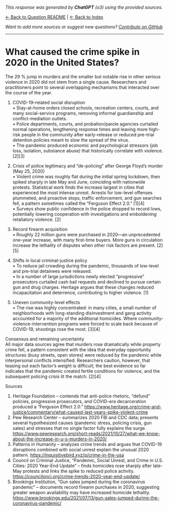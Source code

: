 <!-- 
Generated by: chatgpt
Model: o3
Prompt type: sources
Generated at: 2025-06-12T11:02:33.905585
-->

*This response was generated by **ChatGPT** (o3) using the provided sources.*

[← Back to Question README](README.md) | [← Back to Index](../README.md)

*Want to add more sources or suggest new questions? [Contribute on GitHub](https://github.com/justinwest/SuggestedSources)*

---

# What caused the crime spike in 2020 in the United States?

The 29 % jump in murders and the smaller but notable rise in other serious violence in 2020 did not stem from a single cause.  Researchers and practitioners point to several overlapping mechanisms that interacted over the course of the year.

1.  COVID-19–related social disruption  
   •  Stay-at-home orders closed schools, recreation centers, courts, and many social-service programs, removing informal guardianship and conflict-mediation outlets.  
   •  Police departments, courts, and probation/parole agencies curtailed normal operations, lengthening response times and leaving more high-risk people in the community after early-release or reduced pre-trial detention policies meant to slow the spread of the virus.  
   •  The pandemic produced economic and psychological stressors (job loss, isolation, substance abuse) that historically correlate with violence.  [2][3]

2.  Crisis of police legitimacy and “de-policing” after George Floyd’s murder (May 25, 2020)  
   •  Violent crime was roughly flat during the initial spring lockdown, then spiked sharply in late May and June, coinciding with nationwide protests.  Statistical work finds the increase largest in cities that experienced the most intense unrest.  Arrests for low-level offenses plummeted, and proactive stops, traffic enforcement, and gun searches fell, a pattern sometimes called the “Ferguson Effect 2.0.”  [1][4]  
   •  Surveys show public confidence in the police dropped to record lows, potentially lowering cooperation with investigations and emboldening retaliatory violence.  [2]

3.  Record firearm acquisition  
   •  Roughly 22 million guns were purchased in 2020—an unprecedented one-year increase, with many first-time buyers.  More guns in circulation increase the lethality of disputes when other risk factors are present.  [2][5]

4.  Shifts in local criminal-justice policy  
   •  To reduce jail crowding during the pandemic, thousands of low-level and pre-trial detainees were released.  
   •  In a number of large jurisdictions newly elected “progressive” prosecutors curtailed cash bail requests and declined to pursue certain gun and drug charges.  Heritage argues that these changes reduced incapacitation and deterrence, contributing to higher violence.  [1]

5.  Uneven community-level effects  
   •  The rise was highly concentrated: in many cities, a small number of neighborhoods with long-standing disinvestment and gang activity accounted for a majority of the additional homicides.  Where community-violence-intervention programs were forced to scale back because of COVID-19, shootings rose the most.  [3][4]

Consensus and remaining uncertainty  
All major data sources agree that murders rose dramatically while property crime fell, a pattern consistent with the idea that everyday opportunity structures (busy streets, open stores) were reduced by the pandemic while interpersonal conflicts intensified.  Researchers caution, however, that teasing out each factor’s weight is difficult; the best evidence so far indicates that the pandemic created fertile conditions for violence, and the subsequent policing crisis lit the match.  [2][4]

Sources  
1. Heritage Foundation – contends that anti-police rhetoric, “defund” policies, progressive prosecutors, and COVID-era decarceration produced a “Ferguson Effect 2.0.”  https://www.heritage.org/crime-and-justice/commentary/what-caused-last-years-spike-violent-crime  
2. Pew Research Center – summarizes 2020 FBI and CDC data; presents several hypothesized causes (pandemic stress, policing crisis, gun sales) and stresses that no single factor fully explains the surge.  https://www.pewresearch.org/short-reads/2021/10/27/what-we-know-about-the-increase-in-u-s-murders-in-2020/  
3. Patterns in Humanity – analyzes crime trends and argues that COVID-19 disruptions combined with social unrest explain the unusual 2020 pattern.  https://inquisitivebird.xyz/p/crime-in-the-usa  
4. Council on Criminal Justice, “Pandemic, Social Unrest, and Crime in U.S. Cities: 2020 Year-End Update” – finds homicides rose sharply after late-May protests and links the spike to reduced police activity.  https://counciloncj.org/crime-trends-2020-year-end-update/  
5. Brookings Institution, “Gun sales jumped during the coronavirus pandemic” – documents record firearm purchases in 2020, suggesting greater weapon availability may have increased homicide lethality.  https://www.brookings.edu/2021/07/13/gun-sales-jumped-during-the-coronavirus-pandemic/